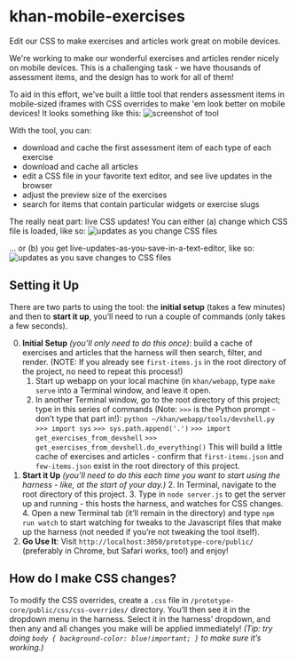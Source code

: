 # khan-mobile-exercises
Edit our CSS to make exercises and articles work great on mobile devices.

We're working to make our wonderful exercises and articles render nicely on mobile devices. This is a challenging task - we have thousands of assessment items, and the design has to work for all of them!

To aid in this effort, we've built a little tool that renders assessment items in mobile-sized iframes with CSS overrides to make 'em look better on mobile devices! It looks something like this:
![screenshot of tool](http://clrk.it/gUe1+)

With the tool, you can:
 - download and cache the first assessment item of each type of each exercise
 - download and cache all articles
 - edit a CSS file in your favorite text editor, and see live updates in the browser
 - adjust the preview size of the exercises
 - search for items that contain particular widgets or exercise slugs

The really neat part: live CSS updates! You can either (a) change which CSS file is loaded, like so:
![updates as you change CSS files](http://clrk.it/oz8y+)

... or (b) you get live-updates-as-you-save-in-a-text-editor, like so:
![updates as you save changes to CSS files](http://clrk.it/cEDD+)

## Setting it Up
There are two parts to using the tool: the **initial setup** (takes a few minutes) and then to **start it up**, you’ll need to run a couple of commands (only takes a few seconds).

0. **Initial Setup** _(you’ll only need to do this once)_: build a cache of exercises and articles that the harness will then search, filter, and render. (NOTE: If you already see `first-items.js` in the root directory of the project, no need to repeat this process!)
	1. Start up webapp on your local machine (in `khan/webapp`, type `make serve` into a Terminal window, and leave it open.
	2. In another Terminal window, go to the root directory of this project; type in this series of commands (Note: `>>>` is the Python prompt - don’t type that part in!):
		`python ~/khan/webapp/tools/devshell.py`
		`>>> import sys`
		`>>> sys.path.append('.')`
		`>>> import get_exercises_from_devshell`
		`>>> get_exercises_from_devshell.do_everything()`
		This will build a little cache of exercises and articles - confirm that `first-items.json` and `few-items.json` exist in the root directory of this project.
1. **Start it Up** _(you’ll need to do this each time you want to start using the harness - like, at the start of your day.)_
	2. In Terminal, navigate to the root directory of this project.
	3. Type in `node server.js` to get the server up and running - this hosts the harness, and watches for CSS changes.
	4. Open a new Terminal tab (it’ll remain in the directory) and type `npm run watch` to start watching for tweaks to the Javascript files that make up the harness (not needed if you’re not tweaking the tool itself).
2. **Go Use It**: Visit `http://localhost:3050/prototype-core/public/` (preferably in Chrome, but Safari works, too!) and enjoy!

## How do I make CSS changes?
To modify the CSS overrides, create a `.css` file in `/prototype-core/public/css/css-overrides/` directory. You’ll then see it in the dropdown menu in the harness. Select it in the harness’ dropdown, and then any and all changes you make will be applied immediately! _(Tip: try doing `body { background-color: blue!important; }` to make sure it’s working.)_
